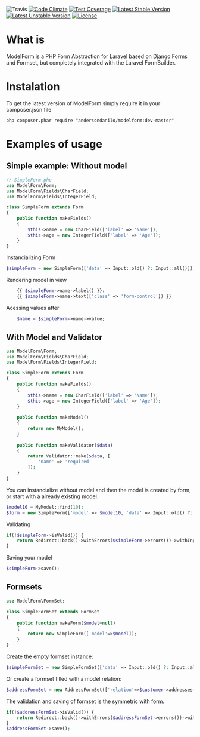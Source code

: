 ![Travis](https://travis-ci.org/andersondanilo/modelform.svg?branch=master)
[![Code Climate](https://codeclimate.com/github/andersondanilo/modelform/badges/gpa.svg)](https://codeclimate.com/github/andersondanilo/modelform)
[![Test Coverage](https://codeclimate.com/github/andersondanilo/modelform/badges/coverage.svg)](https://codeclimate.com/github/andersondanilo/modelform)
[![Latest Stable Version](https://poser.pugx.org/andersondanilo/modelform/v/stable.svg)](https://packagist.org/packages/andersondanilo/modelform)
[![Latest Unstable Version](https://poser.pugx.org/andersondanilo/modelform/v/unstable.svg)](https://packagist.org/packages/andersondanilo/modelform) 
[![License](https://poser.pugx.org/andersondanilo/modelform/license.svg)](https://packagist.org/packages/andersondanilo/modelform)

What is
=======
ModelForm is a PHP Form Abstraction for Laravel based on Django Forms and Formset, but completely integrated with the Laravel FormBuilder.

Instalation
===========
To get the latest version of ModelForm simply require it in your composer.json file

    php composer.phar require "andersondanilo/modelform:dev-master"

Examples of usage
================

Simple example: Without model
-----------------------------

```php
// SimpleForm.php
use ModelForm\Form;
use ModelForm\Fields\CharField;
use ModelForm\Fields\IntegerField;

class SimpleForm extends Form
{
    public function makeFields()
    {
        $this->name = new CharField(['label' => 'Name']);
        $this->age = new IntegerField(['label' => 'Age']);
    }
}
```
    
Instancializing Form

```php
$simpleForm = new SimpleForm(['data' => Input::old() ?: Input::all()]);
```
    
Rendering model in view

```php
    {{ $simpleForm->name->label() }}:
    {{ $simpleForm->name->text(['class' => 'form-control']) }}
```
    
Acessing values after

```php
    $name = $simpleForm->name->value;
```

With Model and Validator
------------------------

```php
use ModelForm\Form;
use ModelForm\Fields\CharField;
use ModelForm\Fields\IntegerField;

class SimpleForm extends Form
{
    public function makeFields()
    {
        $this->name = new CharField(['label' => 'Name']);
        $this->age = new IntegerField(['label' => 'Age']);
    }
    
    public function makeModel()
    {
        return new MyModel();
    }
    
    public function makeValidator($data)
    {
        return Validator::make($data, [
            'name' => 'required'
        ]);
    }
}
```

You can instancialize without model and then the model is created by form, or start with a already existing model.

```php
$model10 = MyModel::find(10);
$form = new SimpleForm(['model' => $model10, 'data' => Input::old() ?: Input::all()]);
```

Validating

```php
if(!$simpleForm->isValid()) {
    return Redirect::back()->withErrors($simpleForm->errors())->withInput();
}
```

Saving your model
```php
$simpleForm->save();
```

Formsets
--------
```php
use ModelForm\FormSet;

class SimpleFormSet extends FormSet
{
    public function makeForm($model=null)
    {
        return new SimpleForm(['model'=>$model]);
    }
}
```

Create the empty formset instance:
```php
$simpleFormSet = new SimpleFormSet(['data' => Input::old() ?: Input::all());
```

Or create a formset filled with a model relation:
```php
$addressFormSet = new AddressFormSet(['relation'=>$customer->addresses(), 'data' => Input::old() ?: Input::all());
```

The validation and saving of formset is the symmetric with form.
```php
if(!$addressFormSet->isValid()) {
    return Redirect::back()->withErrors($addressFormSet->errors())->withInput();
}
$addressFormSet->save();
```
